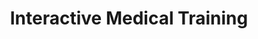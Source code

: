 ---
title: "Interactive Medical Training"
category: "Education"
client: "University Medical Center"
year: "2024"
description: "A revolutionary medical training platform allowing students to practice complex procedures in a realistic virtual environment with haptic feedback and real-time guidance."
challenge: "Creating anatomically accurate simulations with realistic physics and haptic feedback that meet medical education standards."
solution: "We partnered with leading medical professionals to ensure anatomical accuracy, while developing custom physics engines for tissue behavior and integrated haptic feedback devices."
features:
  - "Anatomically accurate human body systems"
  - "Real-time feedback on technique and precision"
  - "Adjustable difficulty levels for progressive learning"
  - "Performance analytics and skills assessment"
mainImage: "/images/env-project-2.jpg"
galleryImages:
  - "/images/medical-1.jpg"
  - "/images/medical-2.jpg"
  - "/images/medical-3.jpg"
---
